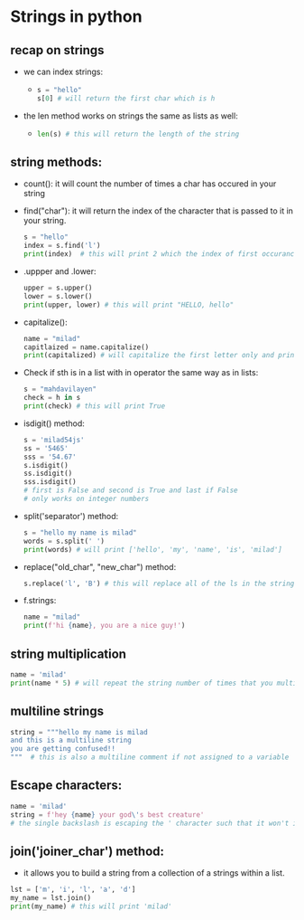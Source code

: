# Strings in python

## recap on strings
- we can index strings:
  - ```python
    s = "hello"
    s[0] # will return the first char which is h
    ```

- the len method works on strings the same as lists as well:
  - ```python 
    len(s) # this will return the length of the string
    ```

## string methods:
- count(): it will count the number of times a char has occured in your string
- find("char"): it will return the index of the character that is passed to it in your string.
  ```python
  s = "hello"
  index = s.find('l')
  print(index)  # this will print 2 which the index of first occurance of l
  ```
- .uppper and .lower:
  ```python
  upper = s.upper()
  lower = s.lower()
  print(upper, lower) # this will print "HELLO, hello"
  ```

- capitalize():
  ```python
  name = "milad"
  capitlaized = name.capitalize()
  print(capitalized) # will capitalize the first letter only and prints Milad
  ```

- Check if sth is in a list with in operator the same way as in lists:
  ```python
  s = "mahdavilayen"
  check = h in s
  print(check) # this will print True
  ```

- isdigit() method:
  ```python
  s = 'milad54js'
  ss = '5465'
  sss = '54.67'
  s.isdigit()
  ss.isdigit()
  sss.isdigit()
  # first is False and second is True and last if False
  # only works on integer numbers
  ```

- split('separator') method:
  ```python
  s = "hello my name is milad"
  words = s.split(' ')
  print(words) # will print ['hello', 'my', 'name', 'is', 'milad']
  ```
- replace("old_char", "new_char") method:
  ```python
  s.replace('l', 'B') # this will replace all of the ls in the string given with a capital B
  ```
- f.strings:
  ```python
  name = "milad"
  print(f'hi {name}, you are a nice guy!')
  ```

## string multiplication
```python
name = 'milad'
print(name * 5) # will repeat the string number of times that you multiplied it by
```

## multiline strings
```python
string = """hello my name is milad
and this is a multiline string
you are getting confused!!
"""  # this is also a multiline comment if not assigned to a variable
``` 

## Escape characters:

```python
name = 'milad'
string = f'hey {name} your god\'s best creature'
# the single backslash is escaping the ' character such that it won't interfere with the format method
```

## join('joiner_char') method:
- it allows you to build a string from a collection of a strings within a list.
```python
lst = ['m', 'i', 'l', 'a', 'd']
my_name = lst.join()
print(my_name) # this will print 'milad'
```

